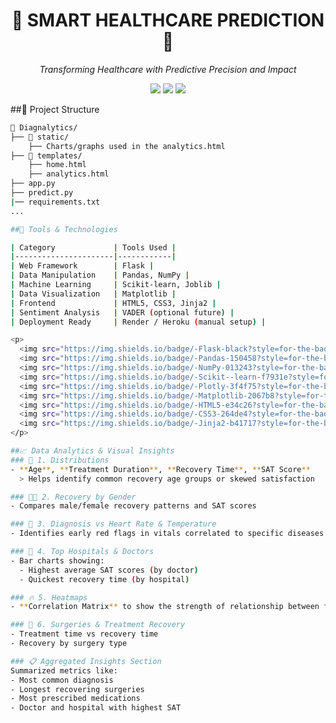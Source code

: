 <h1 align="center">🧠 SMART HEALTHCARE PREDICTION 💉</h1>
<p align="center"><i>Transforming Healthcare with Predictive Precision and Impact</i></p>

<p align="center">
  <img src="https://img.shields.io/github/last-commit/CodeCraftedByPriya/SmartHealthcarePrediction?style=flat-square">
  <img src="https://img.shields.io/badge/python-67.8%25-blue?style=flat-square">
  <img src="https://img.shields.io/badge/languages-2-blue?style=flat-square">
</p>


##📂 Project Structure
  
```bash
📁 Diagnalytics/
├── 📁 static/
    ├── Charts/graphs used in the analytics.html
├── 📁 templates/
    ├── home.html
    ├── analytics.html
├── app.py
├── predict.py
|── requirements.txt
...

##🧰 Tools & Technologies

| Category             | Tools Used |
|----------------------|------------|
| Web Framework        | Flask |
| Data Manipulation    | Pandas, NumPy |
| Machine Learning     | Scikit-learn, Joblib |
| Data Visualization   | Matplotlib |
| Frontend             | HTML5, CSS3, Jinja2 |
| Sentiment Analysis   | VADER (optional future) |
| Deployment Ready     | Render / Heroku (manual setup) |

<p>
  <img src="https://img.shields.io/badge/-Flask-black?style=for-the-badge&logo=flask" />
  <img src="https://img.shields.io/badge/-Pandas-150458?style=for-the-badge&logo=pandas" />
  <img src="https://img.shields.io/badge/-NumPy-013243?style=for-the-badge&logo=numpy" />
  <img src="https://img.shields.io/badge/-Scikit--learn-f7931e?style=for-the-badge&logo=scikit-learn&logoColor=white" />
  <img src="https://img.shields.io/badge/-Plotly-3f4f75?style=for-the-badge&logo=plotly" />
  <img src="https://img.shields.io/badge/-Matplotlib-2067b8?style=for-the-badge&logo=python" />
  <img src="https://img.shields.io/badge/-HTML5-e34c26?style=for-the-badge&logo=html5&logoColor=white" />
  <img src="https://img.shields.io/badge/-CSS3-264de4?style=for-the-badge&logo=css3&logoColor=white" />
  <img src="https://img.shields.io/badge/-Jinja2-b41717?style=for-the-badge&logo=jinja&logoColor=white" />
</p>

##📈 Data Analytics & Visual Insights
### 🎯 1. Distributions
- **Age**, **Treatment Duration**, **Recovery Time**, **SAT Score**
  > Helps identify common recovery age groups or skewed satisfaction

### 👩‍⚕️ 2. Recovery by Gender
- Compares male/female recovery patterns and SAT scores

### 💓 3. Diagnosis vs Heart Rate & Temperature
- Identifies early red flags in vitals correlated to specific diseases

### 🏥 4. Top Hospitals & Doctors
- Bar charts showing:
  - Highest average SAT scores (by doctor)
  - Quickest recovery time (by hospital)

### 🔥 5. Heatmaps
- **Correlation Matrix** to show the strength of relationship between factors

### 💉 6. Surgeries & Treatment Recovery
- Treatment time vs recovery time
- Recovery by surgery type

### 📋 Aggregated Insights Section
Summarized metrics like:
- Most common diagnosis
- Longest recovering surgeries
- Most prescribed medications
- Doctor and hospital with highest SAT
